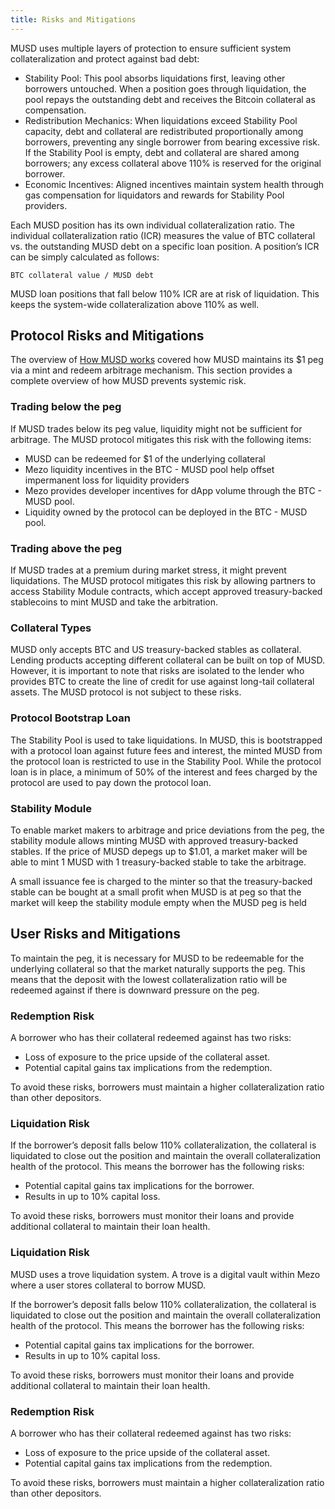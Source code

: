 ```yaml
---
title: Risks and Mitigations
---
```


MUSD uses multiple layers of protection to ensure sufficient system collateralization and protect against bad debt:

* Stability Pool: This pool absorbs liquidations first, leaving other borrowers untouched. When a position goes through liquidation, the pool repays the outstanding debt and receives the Bitcoin collateral as compensation.
* Redistribution Mechanics: When liquidations exceed Stability Pool capacity, debt and collateral are redistributed proportionally among borrowers, preventing any single borrower from bearing excessive risk. If the Stability Pool is empty, debt and collateral are shared among borrowers; any excess collateral above 110% is reserved for the original borrower.
* Economic Incentives: Aligned incentives maintain system health through gas compensation for liquidators and rewards for Stability Pool providers.

Each MUSD position has its own individual collateralization ratio. The individual collateralization ratio (ICR) measures the value of BTC collateral vs. the outstanding MUSD debt on a specific loan position. A position’s ICR can be simply calculated as follows:

`BTC collateral value / MUSD debt`

MUSD loan positions that fall below 110% ICR are at risk of liquidation. This keeps the system-wide collateralization above 110% as well.

## Protocol Risks and Mitigations

The overview of [How MUSD works](/docs/users/musd#how-musd-works) covered how MUSD maintains its $1 peg via a mint and redeem arbitrage mechanism. This section provides a complete overview of how MUSD prevents systemic risk.

### Trading below the peg

If MUSD trades below its peg value, liquidity might not be sufficient for arbitrage. The MUSD protocol mitigates this risk with the following items:

* MUSD can be redeemed for $1 of the underlying collateral
* Mezo liquidity incentives in the BTC - MUSD pool help offset impermanent loss for liquidity providers
* Mezo provides developer incentives for dApp volume through the BTC - MUSD pool.
* Liquidity owned by the protocol can be deployed in the BTC - MUSD pool.

### Trading above the peg

If MUSD trades at a premium during market stress, it might prevent liquidations. The MUSD protocol mitigates this risk by allowing partners to access Stability Module contracts, which accept approved treasury-backed stablecoins to mint MUSD and take the arbitration.

### Collateral Types

MUSD only accepts BTC and US treasury-backed stables as collateral. Lending products accepting different collateral can be built on top of MUSD. However, it is important to note that risks are isolated to the lender who provides BTC to create the line of credit for use against long-tail collateral assets. The MUSD protocol is not subject to these risks.

### Protocol Bootstrap Loan

The Stability Pool is used to take liquidations. In MUSD, this is bootstrapped with a protocol loan against future fees and interest, the minted MUSD from the protocol loan is restricted to use in the Stability Pool. While the protocol loan is in place, a minimum of 50% of the interest and fees charged by the protocol are used to pay down the protocol loan.

### Stability Module

To enable market makers to arbitrage and price deviations from the peg, the stability module allows minting MUSD with approved treasury-backed stables. If the price of MUSD depegs up to $1.01, a market maker will be able to mint 1 MUSD with 1 treasury-backed stable to take the arbitrage.

A small issuance fee is charged to the minter so that the treasury-backed stable can be bought at a small profit when MUSD is at peg so that the market will keep the stability module empty when the MUSD peg is held

## User Risks and Mitigations

To maintain the peg, it is necessary for MUSD to be redeemable for the underlying collateral so that the market naturally supports the peg. This means that the deposit with the lowest collateralization ratio will be redeemed against if there is downward pressure on the peg.

### Redemption Risk

A borrower who has their collateral redeemed against has two risks:

* Loss of exposure to the price upside of the collateral asset.
* Potential capital gains tax implications from the redemption.

To avoid these risks, borrowers must maintain a higher collateralization ratio than other depositors.

### Liquidation Risk

If the borrower’s deposit falls below 110% collateralization, the collateral is liquidated to close out the position and maintain the overall collateralization health of the protocol. This means the borrower has the following risks:

* Potential capital gains tax implications for the borrower.
* Results in up to 10% capital loss.

To avoid these risks, borrowers must monitor their loans and provide additional collateral to maintain their loan health.

### Liquidation Risk

MUSD uses a trove liquidation system. A trove is a digital vault within Mezo where a user stores collateral to borrow MUSD. 

If the borrower’s deposit falls below 110% collateralization, the collateral is liquidated to close out the position and maintain the overall collateralization health of the protocol. This means the borrower has the following risks:

* Potential capital gains tax implications for the borrower.
* Results in up to 10% capital loss.

To avoid these risks, borrowers must monitor their loans and provide additional collateral to maintain their loan health.

### Redemption Risk 

A borrower who has their collateral redeemed against has two risks:

* Loss of exposure to the price upside of the collateral asset.
* Potential capital gains tax implications from the redemption.

To avoid these risks, borrowers must maintain a higher collateralization ratio than other depositors.

